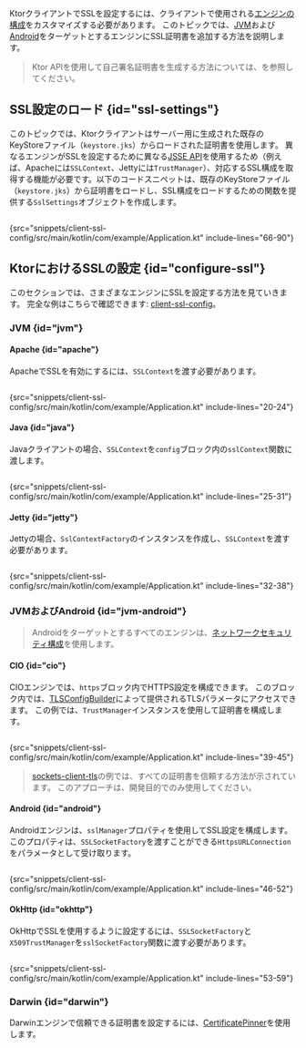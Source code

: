 [//]: # (title: Ktor ClientにおけるSSL)

<show-structure for="chapter" depth="3"/>
<primary-label ref="client-plugin"/>

<tldr>
<var name="example_name" value="client-ssl-config"/>
<include from="lib.topic" element-id="download_example"/>
</tldr>

KtorクライアントでSSLを設定するには、クライアントで使用される[エンジンの構成](client-engines.md#configure)をカスタマイズする必要があります。
このトピックでは、[JVM](client-engines.md#jvm)および[Android](client-engines.md#jvm-android)をターゲットとするエンジンにSSL証明書を追加する方法を説明します。

> Ktor APIを使用して自己署名証明書を生成する方法については、[](server-ssl.md#self-signed)を参照してください。

## SSL設定のロード {id="ssl-settings"}

このトピックでは、Ktorクライアントはサーバー用に生成された既存のKeyStoreファイル（`keystore.jks`）からロードされた証明書を使用します。
異なるエンジンがSSLを設定するために異なる[JSSE API](https://docs.oracle.com/en/java/javase/17/security/java-secure-socket-extension-jsse-reference-guide.html#GUID-B7AB25FA-7F0C-4EFA-A827-813B2CE7FBDC)を使用するため（例えば、Apacheには`SSLContext`、Jettyには`TrustManager`）、対応するSSL構成を取得する機能が必要です。以下のコードスニペットは、既存のKeyStoreファイル（`keystore.jks`）から証明書をロードし、SSL構成をロードするための関数を提供する`SslSettings`オブジェクトを作成します。

```kotlin
```
{src="snippets/client-ssl-config/src/main/kotlin/com/example/Application.kt" include-lines="66-90"}

## KtorにおけるSSLの設定 {id="configure-ssl"}

このセクションでは、さまざまなエンジンにSSLを設定する方法を見ていきます。
完全な例はこちらで確認できます: [client-ssl-config](https://github.com/ktorio/ktor-documentation/tree/%ktor_version%/codeSnippets/snippets/client-ssl-config)。

### JVM {id="jvm"}

#### Apache {id="apache"}

ApacheでSSLを有効にするには、`SSLContext`を渡す必要があります。

```kotlin
```
{src="snippets/client-ssl-config/src/main/kotlin/com/example/Application.kt" include-lines="20-24"}

#### Java {id="java"}

Javaクライアントの場合、`SSLContext`を`config`ブロック内の`sslContext`関数に渡します。

```kotlin
```
{src="snippets/client-ssl-config/src/main/kotlin/com/example/Application.kt" include-lines="25-31"}

#### Jetty {id="jetty"}

Jettyの場合、`SslContextFactory`のインスタンスを作成し、`SSLContext`を渡す必要があります。

```kotlin
```
{src="snippets/client-ssl-config/src/main/kotlin/com/example/Application.kt" include-lines="32-38"}

### JVMおよびAndroid {id="jvm-android"}

> Androidをターゲットとするすべてのエンジンは、[ネットワークセキュリティ構成](https://developer.android.com/training/articles/security-config)を使用します。

#### CIO {id="cio"}

CIOエンジンでは、`https`ブロック内でHTTPS設定を構成できます。
このブロック内では、[TLSConfigBuilder](https://api.ktor.io/ktor-network/ktor-network-tls/io.ktor.network.tls/-t-l-s-config-builder/index.html)によって提供されるTLSパラメータにアクセスできます。
この例では、`TrustManager`インスタンスを使用して証明書を構成します。

```kotlin
```
{src="snippets/client-ssl-config/src/main/kotlin/com/example/Application.kt" include-lines="39-45"}

> [sockets-client-tls](https://github.com/ktorio/ktor-documentation/tree/%ktor_version%/codeSnippets/snippets/sockets-client-tls)の例では、すべての証明書を信頼する方法が示されています。
> このアプローチは、開発目的でのみ使用してください。

#### Android {id="android"}

Androidエンジンは、`sslManager`プロパティを使用してSSL設定を構成します。
このプロパティは、`SSLSocketFactory`を渡すことができる`HttpsURLConnection`をパラメータとして受け取ります。

```kotlin
```
{src="snippets/client-ssl-config/src/main/kotlin/com/example/Application.kt" include-lines="46-52"}

#### OkHttp {id="okhttp"}

OkHttpでSSLを使用するように設定するには、`SSLSocketFactory`と`X509TrustManager`を`sslSocketFactory`関数に渡す必要があります。

```kotlin
```
{src="snippets/client-ssl-config/src/main/kotlin/com/example/Application.kt" include-lines="53-59"}

### Darwin {id="darwin"}

Darwinエンジンで信頼できる証明書を設定するには、[CertificatePinner](https://api.ktor.io/ktor-client/ktor-client-darwin/io.ktor.client.engine.darwin.certificates/-certificate-pinner/index.html)を使用します。